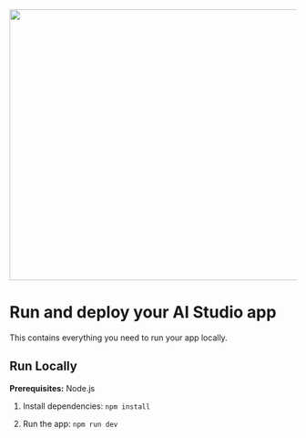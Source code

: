 <div align="center">
<img width="1200" height="475" alt="GHBanner" src="https://cdn.jsdelivr.net/gh/MuCi-CV/solar-system-3d@main/public/banner.png" />
</div>

# Run and deploy your AI Studio app

This contains everything you need to run your app locally.

## Run Locally

**Prerequisites:**  Node.js


1. Install dependencies:
   `npm install`

2. Run the app:
   `npm run dev`
